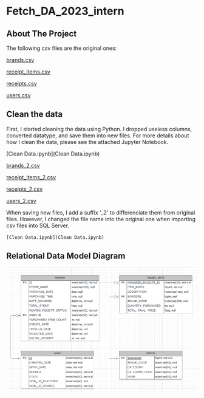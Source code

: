 # Fetch_DA_2023_intern

## About The Project
The following csv files are the original ones:

[brands.csv](brands.csv)

[receipt_items.csv](receipt_items.csv)

[receipts.csv](receipts.csv)

[users.csv](users.csv)


## Clean the data
First, I started cleaning the data using Python. I dropped useless columns, converted datatype, and save them into new files.
For more details about how I clean the data, please see the attached Jupyter Notebook.

[Clean Data.ipynb](Clean Data.ipynb)

[brands_2.csv](https://github.com/Rebekah-Chuang/Fetch_DA_2023_intern/blob/main/brands_2.csv)

[receipt_items_2.csv](https://github.com/Rebekah-Chuang/Fetch_DA_2023_intern/blob/main/receipt_items_2.csv)

[receipts_2.csv](https://github.com/Rebekah-Chuang/Fetch_DA_2023_intern/blob/main/receipts_2.csv)

[users_2.csv](https://github.com/Rebekah-Chuang/Fetch_DA_2023_intern/blob/main/users_2.csv)



When saving new files, I add a suffix '_2' to differenciate them from original files. However, I changed the file name into the original one when importing csv files into SQL Server.

```
[Clean Data.ipynb](Clean Data.ipynb)
```
## Relational Data Model Diagram
![Relational Data Model Diagram](Relational%20Data%20Model.png)